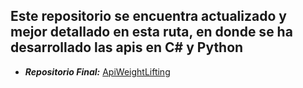## Este repositorio se encuentra actualizado y mejor detallado en esta ruta, en donde se ha desarrollado las apis en C# y Python
-   ***Repositorio Final:*** [ApiWeightLifting](https://github.com/mejialuismiguel/ApiWeightLifting)
